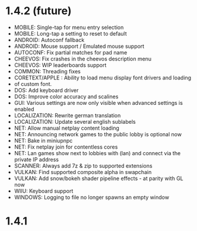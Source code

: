 # 1.4.2 (future)
- MOBILE: Single-tap for menu entry selection
- MOBILE: Long-tap a setting to reset to default
- ANDROID: Autoconf fallback
- ANDROID: Mouse support / Emulated mouse support
- AUTOCONF: Fix partial matches for pad name
- CHEEVOS: Fix crashes in the cheevos description menu
- CHEEVOS: WIP leaderboards support 
- COMMON: Threading fixes 
- CORETEXT/APPLE : Ability to load menu display font drivers and loading
- of custom font.
- DOS: Add keyboard driver
- DOS: Improve color accuracy and scalines
- GUI: Various settings are now only visible when advanced settings is enabled
- LOCALIZATION: Rewrite german translation 
- LOCALIZATION: Update several english sublabels 
- NET: Allow manual netplay content loading 
- NET: Announcing network games to the public lobby is optional now 
- NET: Bake in miniupnpc
- NET: Fix netplay join for contentless cores 
- NET: Lan games show next to lobbies with (lan) and connect via the private IP address 
- SCANNER: Always add 7z & zip to supported extensions
- VULKAN: Find supported composite alpha in swapchain
- VULKAN: Add snow/bokeh shader pipeline effects - at parity with GL now
- WIIU: Keyboard support 
- WINDOWS: Logging to file no longer spawns an empty window

# 1.4.1
